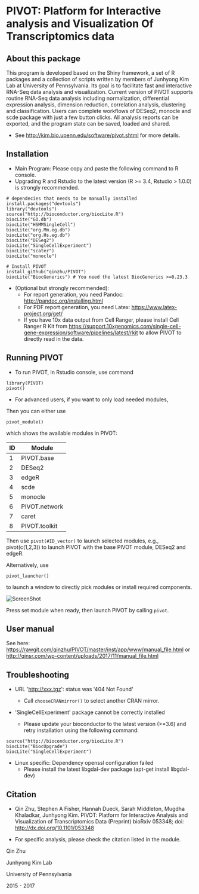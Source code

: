 # PIVOT: Platform for Interactive analysis and Visualization Of Transcriptomics data

## About this package

This program is developed based on the Shiny framework, a set of R packages and a 
collection of scripts written by members of Junhyong Kim Lab at University of Pennsylvania. 
Its goal is to facilitate fast and interactive RNA-Seq data analysis and visualization. 
Current version of PIVOT supports routine RNA-Seq data analysis including normalization, 
differential expression analysis, dimension reduction, correlation analysis, clustering and 
classification. Users can complete workflows of DESeq2, monocle and scde package with
just a few button clicks. All analysis reports can be exported, and the program state can be
saved, loaded and shared.
  * See http://kim.bio.upenn.edu/software/pivot.shtml for more details.

## Installation

  * Main Program: Please copy and paste the following command to R console. 
  * Upgrading R and Rstudio to the latest version (R >= 3.4, Rstudio > 1.0.0) is strongly recommended. 

```
# dependecies that needs to be manually installed 
install.packages("devtools") 
library("devtools")
source("http://bioconductor.org/biocLite.R")  
biocLite("GO.db")
biocLite("HSMMSingleCell")
biocLite("org.Mm.eg.db")
biocLite("org.Hs.eg.db")
biocLite("DESeq2")
biocLite("SingleCellExperiment")
biocLite("scater")
biocLite("monocle")

# Install PIVOT
install_github("qinzhu/PIVOT")
biocLite("BiocGenerics") # You need the latest BiocGenerics >=0.23.3
```
 * (Optional but strongly recommended):
   * For report generation, you need Pandoc: http://pandoc.org/installing.html
   * For PDF report generation, you need Latex: https://www.latex-project.org/get/
   * If you have 10x data output from Cell Ranger, please install Cell Ranger R Kit from https://support.10xgenomics.com/single-cell-gene-expression/software/pipelines/latest/rkit
   to allow PIVOT to directly read in the data.

## Running PIVOT

  * To run PIVOT, in Rstudio console, use command 
```
library(PIVOT)
pivot()
```

* For advanced users, if you want to only load needed modules,

Then you can either use 
```
pivot_module()
```
which shows the available modules in PIVOT:

|ID|Module|
|---|---|
|1|PIVOT.base|
|2|DESeq2|
|3|edgeR|
|4|scde|
|5|monocle|
|6|PIVOT.network|
|7|caret|
|8|PIVOT.toolkit|

Then use `pivot(#ID_vector)` to launch selected modules, e.g., pivot(c(1,2,3)) to launch PIVOT with the base PIVOT module, DESeq2 and edgeR.

Alternatively, use
```
pivot_launcher()
```
to launch a window to directly pick modules or install required components.

![ScreenShot](https://github.com/qinzhu/PIVOT/tree/master/vignettes/figures/launcher.png)

Press set module when ready, then launch PIVOT by calling `pivot`.

## User manual

See here: https://rawgit.com/qinzhu/PIVOT/master/inst/app/www/manual_file.html or http://qinsr.com/wp-content/uploads/2017/11/manual_file.html

## Troubleshooting

 * URL 'http://xxx.tgz': status was '404 Not Found'
   * Call `chooseCRANmirror()` to select another CRAN mirror.
  
 * 'SingleCellExperiment' package cannot be correctly installed
    * Please update your bioconductor to the latest version (>=3.6) and retry installation using the following command:
    
```
source("http://bioconductor.org/biocLite.R")  
biocLite("BiocUpgrade") 
biocLite("SingleCellExperiment")
```
   
 * Linux specific: Dependency openssl configuration failed
   * Please install the latest libgdal-dev package (apt-get install libgdal-dev)
   
## Citation

* Qin Zhu, Stephen A Fisher, Hannah Dueck, Sarah Middleton, Mugdha Khaladkar, Junhyong Kim. PIVOT: Platform for Interactive Analysis and Visualization of Transcriptomics Data (Preprint) bioRxiv 053348; doi: http://dx.doi.org/10.1101/053348

* For specific analysis, please check the citation listed in the module.



Qin Zhu

Junhyong Kim Lab

University of Pennsylvania

2015 - 2017
